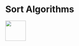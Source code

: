 # Sort Algorithms

[<img src="https://upload.wikimedia.org/wikipedia/commons/thumb/1/18/C_Programming_Language.svg/1200px-C_Programming_Language.svg.png" width=64px />](https://github.com/Veidz/sort-algorithms/tree/c)
